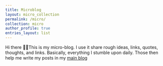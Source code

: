 ```yaml
---
title: Microblog
layout: micro_collection
permalink: /micro/
collection: micro
author_profile: true
entries_layout: list
---
```


Hi there 👋🏼This is my micro-blog. I use it share rough ideas, links, quotes, thoughts, and links. Basically, everything I stumble upon daily. Those then help me write my posts in my [main blog](/)